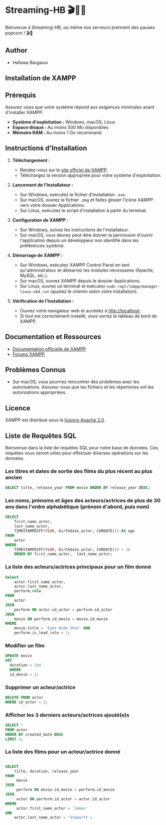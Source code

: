 # Streaming-HB 🎬🍿🎥

Bienvenue à Streaming-HB, où même nos serveurs prennent des pauses popcorn ! 🎬🍿

## Author

- Hafawa Bargaoui

## Installation de XAMPP

## Prérequis

Assurez-vous que votre système répond aux exigences minimales avant d'installer XAMPP.

- **Système d'exploitation :** Windows, macOS, Linux
- **Espace disque :** Au moins 500 Mo disponibles
- **Mémoire RAM :** Au moins 1 Go recommand

## Instructions d'Installation

1. **Téléchargement :**

   - Rendez-vous sur le [site officiel de XAMPP](https://www.apachefriends.org/index.html).
   - Téléchargez la version appropriée pour votre système d'exploitation.

2. **Lancement de l'Installateur :**

   - Sur Windows, exécutez le fichier d'installation `.exe`.
   - Sur macOS, ouvrez le fichier `.dmg` et faites glisser l'icône XAMPP vers votre dossier Applications.
   - Sur Linux, exécutez le script d'installation à partir du terminal.

3. **Configuration de XAMPP :**

   - Sur Windows, suivez les instructions de l'installateur.
   - Sur macOS, vous devrez peut-être donner la permission d'ouvrir l'application depuis un développeur non identifié dans les préférences système.

4. **Démarrage de XAMPP :**

   - Sur Windows, exécutez XAMPP Control Panel en tant qu'administrateur et démarrez les modules nécessaires (Apache, MySQL, etc.).
   - Sur macOS, ouvrez XAMPP depuis le dossier Applications.
   - Sur Linux, ouvrez un terminal et exécutez `sudo /opt/lampp/manager-linux-x64.run` (ajustez le chemin selon votre installation).

5. **Vérification de l'Installation :**
   - Ouvrez votre navigateur web et accédez à [http://localhost](http://localhost).
   - Si tout est correctement installé, vous verrez le tableau de bord de XAMPP.

## Documentation et Ressources

- [Documentation officielle de XAMPP](https://www.apachefriends.org/documentation.html)
- [Forums XAMPP](https://community.apachefriends.org/f/)

## Problèmes Connus

- Sur macOS, vous pourriez rencontrer des problèmes avec les autorisations. Assurez-vous que les fichiers et les répertoires ont les autorisations appropriées.

## Licence

XAMPP est distribué sous la [licence Apache 2.0](https://www.apache.org/licenses/LICENSE-2.0).

## Liste de Requêtes SQL

Bienvenue dans la liste de requêtes SQL pour notre base de données. Ces requêtes vous seront utiles pour effectuer diverses opérations sur les données.

### Les titres et dates de sortie des films du plus récent au plus ancien

```sql
SELECT title, release_year FROM movie ORDER BY release_year DESC;
```

### Les noms, prénoms et âges des acteurs/actrices de plus de 30 ans dans l'ordre alphabétique (prénom d'abord, puis nom)

```sql
SELECT
    first_name_actor,
    last_name_actor,
    TIMESTAMPDIFF(YEAR, birthdate_actor, CURDATE()) AS age
FROM
    actor
WHERE
    TIMESTAMPDIFF(YEAR, birthdate_actor, CURDATE()) > 30
    ORDER BY first_name_actor,  last_name_actor;

```

### La liste des acteurs/actrices principaux pour un film donné

```sql
Select
    actor.first_name_actor,
    actor.last_name_actor,
    perform.role
FROM
    actor
JOIN
    perform ON actor.id_actor = perform.id_actor
JOIN
    movie ON perform.id_movie = movie.id_movie
WHERE
    movie.title = 'Eyes Wide Shut' AND
    perform.is_lead_role = 1;
```

### Modifier un film

```sql
UPDATE movie
SET
  duration = 194
  WHERE
  id_movie = 2;
```

### Supprimer un acteur/actrice

```sql
DELETE FROM actor
WHERE id_actor = 5;
```

### Afficher les 3 derniers acteurs/actrices ajouté(e)s

```sql
SELECT *
FROM actor
ORDER BY created_date DESC
LIMIT 3;
```

### La liste des films pour un acteur/actrice donné

```sql

SELECT
    title, duration, release_year
FROM
     movie
JOIN
     perform ON movie.id_movie = perform.id_movie
JOIN
     actor ON perform.id_actor = actor.id_actor
WHERE
     actor.first_name_actor = 'James'
AND
    actor.last_name_actor = 'Stewartt';
```
